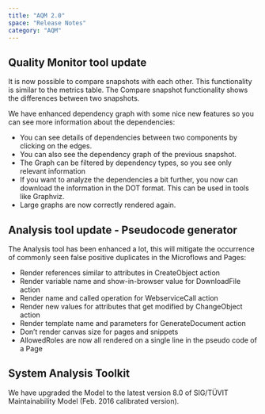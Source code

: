 ```yaml
---
title: "AQM 2.0"
space: "Release Notes"
category: "AQM"
---
```


## Quality Monitor tool update

It is now possible to compare snapshots with each other. This functionality is similar to the metrics table.
The Compare snapshot functionality shows the differences between two snapshots.

We have enhanced dependency graph with some nice new features so you can see more information about the dependencies:

*   You can see details of dependencies between two components by clicking on the edges.
*   You can also see the dependency graph of the previous snapshot.
*   The Graph can be filtered by dependency types, so you see only relevant information
*   If you want to analyze the dependencies a bit further, you now can download the information in the DOT format. This can be used in tools like Graphviz.
*   Large graphs are now correctly rendered again.

## Analysis tool update - Pseudocode generator

The Analysis tool has been enhanced a lot, this will mitigate the occurrence of commonly seen false positive duplicates in the Microflows and Pages:

*   Render references similar to attributes in CreateObject action
*   Render variable name and show-in-browser value for DownloadFile action
*   Render name and called operation for WebserviceCall action
*   Render new values for attributes that get modified by ChangeObject action
*   Render template name and parameters for GenerateDocument action
*   Don’t render canvas size for pages and snippets
*   AllowedRoles are now all rendered on a single line in the pseudo code of a Page

## System Analysis Toolkit

We have upgraded the Model to the latest version 8.0 of SIG/TÜVIT Maintainability Model (Feb. 2016 calibrated version).